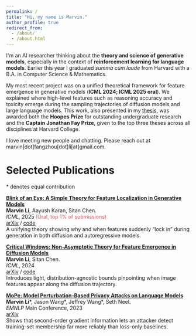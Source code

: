 ```yaml
---
permalink: /
title: "Hi, my name is Marvin."
author_profile: true
redirect_from: 
  - /about/
  - /about.html
---
```


I'm an AI researcher thinking about the **theory and science of generative models**, especially in the context of **reinforcement learning for language models**. Earlier this year I graduated *summa cum laude* from Harvard with a B.A. in Computer Science & Mathematics.

My most recent project was on a unified theoretical framework for feature emergence in generative models (**ICML 2024; ICML 2025 oral**). We explained where high-level features such as reasoning accuracy and toxicity emerge during the sampling trajectories of diffusion models and large language models. This work, also presented in my [thesis](/files/thesis.pdf), was awarded both the **Hoopes Prize** for outstanding undergraduate research and the **Captain Jonathan Fay Prize**, given to the top three theses across all disciplines at Harvard College.

I love meeting new people and chatting. Please reach out at marvin[dot]fangzhou[dot]li[at]gmail.com.


# Selected Publications  
\* denotes equal contribution

**[Blink of an Eye: A Simple Theory for Feature Localization in Generative Models](https://ar5iv.org/abs/2502.00921)**  
**Marvin Li**, Aayush Karan, Sitan Chen.  
*ICML*, 2025 <span style="color:#d55e5e;">(Oral, top 1% of submissions)</span>  
[arXiv](https://ar5iv.org/abs/2502.00921) / [code](https://github.com/marvinfli/critical-windows-lm)  
A unifying theory showing why and when features suddenly “lock in” during generation in both diffusion and autoregressive models.  

**[Critical Windows: Non-Asymptotic Theory for Feature Emergence in Diffusion Models](https://ar5iv.org/abs/2403.01633)**  
**Marvin Li**, Sitan Chen.  
*ICML*, 2024 \
[arXiv](https://ar5iv.org/abs/2403.01633) / [code](https://github.com/marvinli-harvard/critical-windows) \
Introduces tight, distribution-agnostic bounds pinpointing when image features appear along the diffusion trajectory.  


**[MoPe: Model Perturbation-Based Privacy Attacks on Language Models](https://aclanthology.org/2023.emnlp-main.842)**  
**Marvin Li**\*, Jason Wang\*, Jeffrey Wang\*, Seth Neel.  
*EMNLP* Main Conference, 2023 \
[arXiv](https://arxiv.org/abs/2310.14369)\
Shows that second-order gradient information lets an attacker detect training-set membership far more reliably than loss-only baselines.  

